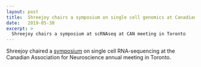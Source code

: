 ```yaml
---
layout: post
title:  Shreejoy chairs a symposium on single cell genomics at Canadian Association for Neuroscience 
date:   2019-05-30
excerpt: >
  Shreejoy chairs a symposium at scRNAseq at CAN meeting in Toronto
---
```


Shreejoy chaired a [symposium](https://can-acn.org/meeting-2019/2019-program) on single cell RNA-sequencing at the Canadian Association for Neuroscience annual meeting in Toronto.

